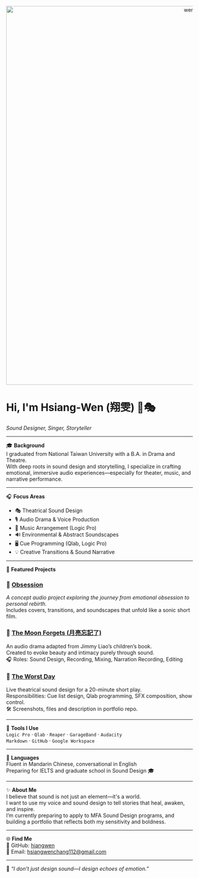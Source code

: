<p align="center">
<img width="1024" height="1024" alt="wentsy logo" src="https://github.com/user-attachments/assets/121721a7-2616-4797-bb53-1d5cae9f9542" />
</p>


# Hi, I'm Hsiang-Wen (翔雯) 🌙🎭  
*Sound Designer, Singer, Storyteller*

---

🎓 **Background**  
I graduated from National Taiwan University with a B.A. in Drama and Theatre.  
With deep roots in sound design and storytelling, I specialize in crafting emotional, immersive audio experiences—especially for theater, music, and narrative performance.

---

🎧 **Focus Areas**  
- 🎭 Theatrical Sound Design  
- 🎙️ Audio Drama & Voice Production  
- 🎼 Music Arrangement (Logic Pro)  
- 🔊 Environmental & Abstract Soundscapes  
- 🖥️ Cue Programming (Qlab, Logic Pro)  
- 💡 Creative Transitions & Sound Narrative

---

🌟 **Featured Projects**

### 🔸 [Obsession](https://github.com/hiangwen/Yale_Portfolio_Structure/tree/main/Obsession)  
*A concept audio project exploring the journey from emotional obsession to personal rebirth.*  
Includes covers, transitions, and soundscapes that unfold like a sonic short film.

### 🔸 [The Moon Forgets (月亮忘記了)](https://youtu.be/VRQjc_YytOI?si=VkOMtNKm_rut2wSG)  
An audio drama adapted from Jimmy Liao’s children’s book.  
Created to evoke beauty and intimacy purely through sound.  
🎧 Roles: Sound Design, Recording, Mixing, Narration Recording, Editing

### 🔸 [The Worst Day](#)  
Live theatrical sound design for a 20-minute short play.  
Responsibilities: Cue list design, Qlab programming, SFX composition, show control.  
🛠️ Screenshots, files and description in portfolio repo.

---

🧰 **Tools I Use**  
`Logic Pro` · `Qlab` · `Reaper` · `GarageBand` · `Audacity`  
`Markdown` · `GitHub` · `Google Workspace`

---

💬 **Languages**  
Fluent in Mandarin Chinese, conversational in English  
Preparing for IELTS and graduate school in Sound Design 🎓

---

✨ **About Me**  
I believe that sound is not just an element—it's a world.  
I want to use my voice and sound design to tell stories that heal, awaken, and inspire.  
I’m currently preparing to apply to MFA Sound Design programs, and building a portfolio that reflects both my sensitivity and boldness.

---

🌐 **Find Me**  
📌 GitHub: [hiangwen](https://github.com/hiangwen)  
📧 Email: hsiangwenchang112@gmail.com

---

🎵 *“I don’t just design sound—I design echoes of emotion.”*

